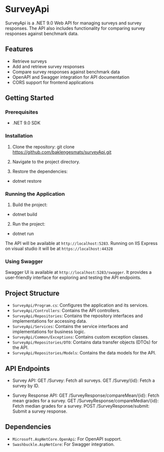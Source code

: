 # SurveyApi

SurveyApi is a .NET 9.0 Web API for managing surveys and survey responses. The API also includes functionality for comparing survey responses against benchmark data.

## Features

- Retrieve surveys
- Add and retrieve survey responses
- Compare survey responses against benchmark data
- OpenAPI and Swagger integration for API documentation
- CORS support for frontend applications

## Getting Started

### Prerequisites

- .NET 9.0 SDK

### Installation

1. Clone the repository:
git clone https://github.com/baklengesmats/surveyApi.git

2. Navigate to the project directory.
3. Restore the dependencies:
- dotnet restore

### Running the Application

1. Build the project:
- dotnet build
2. Run the project:
- dotnet run

The API will be available at `http://localhost:5283`.
Running on IIS Express on visual studio it will be at `https://localhost:44328`

### Using Swagger

Swagger UI is available at `http://localhost:5283/swagger`. It provides a user-friendly interface for exploring and testing the API endpoints.

## Project Structure

- `SurveyApi/Program.cs`: Configures the application and its services.
- `SurveyApi/Controllers`: Contains the API controllers.
- `SurveyApi/Repositories`: Contains the repository interfaces and implementations for accessing data.
- `SurveyApi/Services`: Contains the service interfaces and implementations for business logic.
- `SurveyApi/Common/Exceptions`: Contains custom exception classes.
- `SurveyApi/Repositories/DTO`: Contains data transfer objects (DTOs) for the API.
- `SurveyApi/Repositories/Models`: Contains the data models for the API.

## API Endpoints

- Survey API:
GET /Survey: Fetch all surveys.
GET /Survey/{id}: Fetch a survey by ID.

- Survey Response API:
GET /SurveyResponse/compareMean/{id}: Fetch mean grades for a survey.
GET /SurveyResponse/compareMedian/{id}: Fetch median grades for a survey.
POST /SurveyResponse/submit: Submit a survey response.

## Dependencies

- `Microsoft.AspNetCore.OpenApi`: For OpenAPI support.
- `Swashbuckle.AspNetCore`: For Swagger integration.


